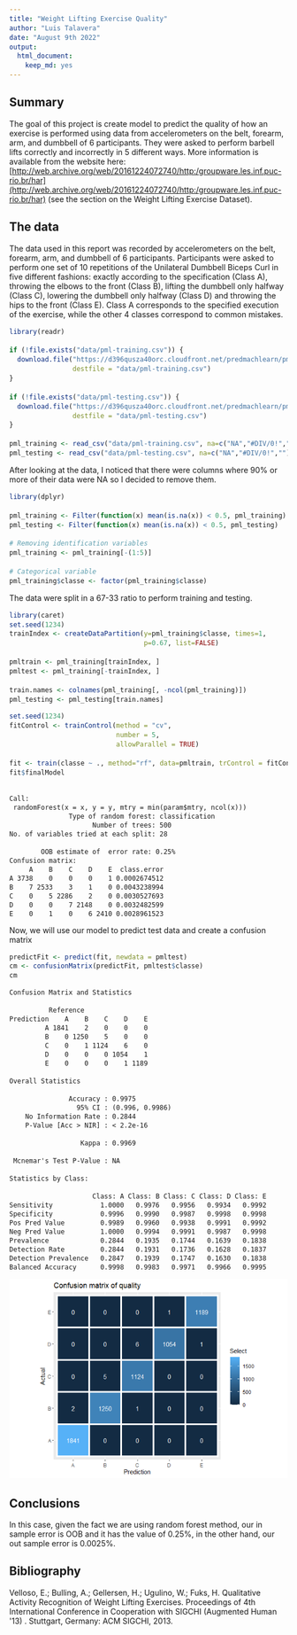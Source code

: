 ```yaml
---
title: "Weight Lifting Exercise Quality"
author: "Luis Talavera"
date: "August 9th 2022"
output: 
  html_document:
    keep_md: yes
---
```




## Summary
The goal of this project is create model to predict the quality of how an exercise is performed using data from accelerometers on the belt, forearm, arm, and dumbbell of 6 participants. They were asked to perform barbell lifts correctly and incorrectly in 5 different ways. More information is available from the website here: [http://web.archive.org/web/20161224072740/http:/groupware.les.inf.puc-rio.br/har](http://web.archive.org/web/20161224072740/http:/groupware.les.inf.puc-rio.br/har) (see the section on the Weight Lifting Exercise Dataset).

## The data

The data used in this report was recorded by accelerometers on the belt, forearm, arm, and dumbbell of 6 participants. Participants were asked to perform one set of 10 repetitions of the Unilateral Dumbbell Biceps Curl in five different fashions:
exactly according to the specification (Class A), throwing the elbows to the
front (Class B), lifting the dumbbell only halfway (Class C), lowering the 
dumbbell only halfway (Class D) and throwing the hips to the front (Class E).
Class A corresponds to the specified execution of the exercise, while the other 4
classes correspond to common mistakes.


```r
library(readr)

if (!file.exists("data/pml-training.csv")) {
  download.file("https://d396qusza40orc.cloudfront.net/predmachlearn/pml-training.csv",
                destfile = "data/pml-training.csv")
}

if (!file.exists("data/pml-testing.csv")) {
  download.file("https://d396qusza40orc.cloudfront.net/predmachlearn/pml-testing.csv",
                destfile = "data/pml-testing.csv")
}

pml_training <- read_csv("data/pml-training.csv", na=c("NA","#DIV/0!",""))
pml_testing <- read_csv("data/pml-testing.csv", na=c("NA","#DIV/0!",""))
```

After looking at the data, I noticed that there were columns where 90% or more of
their data were NA so I decided to remove them.


```r
library(dplyr)

pml_training <- Filter(function(x) mean(is.na(x)) < 0.5, pml_training)
pml_testing <- Filter(function(x) mean(is.na(x)) < 0.5, pml_testing)

# Removing identification variables
pml_training <- pml_training[-(1:5)]

# Categorical variable
pml_training$classe <- factor(pml_training$classe)
```

The data were split in a 67-33 ratio to perform training and testing.





```r
library(caret)
set.seed(1234)
trainIndex <- createDataPartition(y=pml_training$classe, times=1, 
                                  p=0.67, list=FALSE)

pmltrain <- pml_training[trainIndex, ]
pmltest <- pml_training[-trainIndex, ]

train.names <- colnames(pml_training[, -ncol(pml_training)])
pml_testing <- pml_testing[train.names]
```


```r
set.seed(1234)
fitControl <- trainControl(method = "cv",
                           number = 5,
                           allowParallel = TRUE)

fit <- train(classe ~ ., method="rf", data=pmltrain, trControl = fitControl)
fit$finalModel
```

```

Call:
 randomForest(x = x, y = y, mtry = min(param$mtry, ncol(x))) 
               Type of random forest: classification
                     Number of trees: 500
No. of variables tried at each split: 28

        OOB estimate of  error rate: 0.25%
Confusion matrix:
     A    B    C    D    E  class.error
A 3738    0    0    0    1 0.0002674512
B    7 2533    3    1    0 0.0043238994
C    0    5 2286    2    0 0.0030527693
D    0    0    7 2148    0 0.0032482599
E    0    1    0    6 2410 0.0028961523
```

Now, we will use our model to predict test data and create a confusion matrix


```r
predictFit <- predict(fit, newdata = pmltest)
cm <- confusionMatrix(predictFit, pmltest$classe)
cm
```

```
Confusion Matrix and Statistics

          Reference
Prediction    A    B    C    D    E
         A 1841    2    0    0    0
         B    0 1250    5    0    0
         C    0    1 1124    6    0
         D    0    0    0 1054    1
         E    0    0    0    1 1189

Overall Statistics
                                         
               Accuracy : 0.9975         
                 95% CI : (0.996, 0.9986)
    No Information Rate : 0.2844         
    P-Value [Acc > NIR] : < 2.2e-16      
                                         
                  Kappa : 0.9969         
                                         
 Mcnemar's Test P-Value : NA             

Statistics by Class:

                     Class: A Class: B Class: C Class: D Class: E
Sensitivity            1.0000   0.9976   0.9956   0.9934   0.9992
Specificity            0.9996   0.9990   0.9987   0.9998   0.9998
Pos Pred Value         0.9989   0.9960   0.9938   0.9991   0.9992
Neg Pred Value         1.0000   0.9994   0.9991   0.9987   0.9998
Prevalence             0.2844   0.1935   0.1744   0.1639   0.1838
Detection Rate         0.2844   0.1931   0.1736   0.1628   0.1837
Detection Prevalence   0.2847   0.1939   0.1747   0.1630   0.1838
Balanced Accuracy      0.9998   0.9983   0.9971   0.9966   0.9995
```
![](index_files/figure-html/heatmap-1.png)<!-- -->






## Conclusions 

In this case, given the fact we are using random forest method, our in sample error is OOB and it has the value of 0.25%, in the other hand, our out sample error is 0.0025%.


## Bibliography

Velloso, E.; Bulling, A.; Gellersen, H.; Ugulino, W.; Fuks, H. Qualitative Activity Recognition of Weight Lifting Exercises. Proceedings of 4th International Conference in Cooperation with SIGCHI (Augmented Human '13) . Stuttgart, Germany: ACM SIGCHI, 2013.

